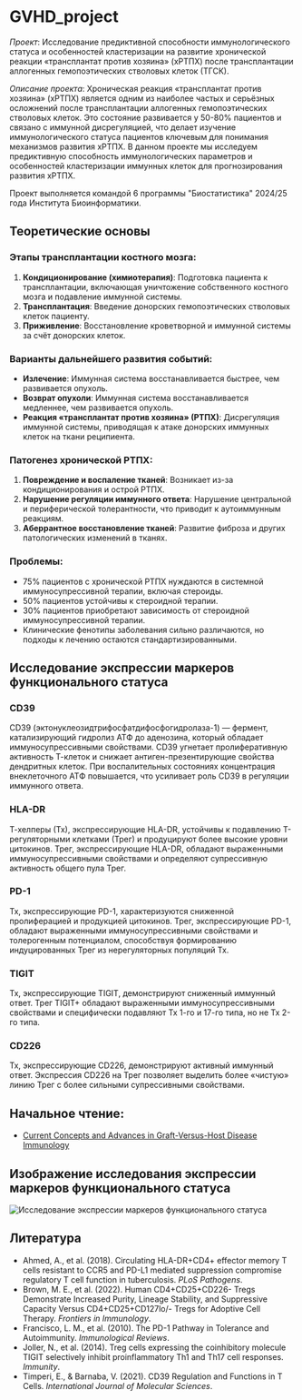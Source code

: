 # GVHD_project

*Проект*: Исследование предиктивной способности иммунологического статуса и особенностей кластеризации на развитие хронической реакции «трансплантат против хозяина» (хРТПХ) после трансплантации аллогенных гемопоэтических стволовых клеток (ТГСК).

*Описание проекта*: Хроническая реакция «трансплантат против хозяина» (хРТПХ) является одним из наиболее частых и серьёзных осложнений после трансплантации аллогенных гемопоэтических стволовых клеток. Это состояние развивается у 50-80% пациентов и связано с иммунной дисрегуляцией, что делает изучение иммунологического статуса пациентов ключевым для понимания механизмов развития хРТПХ. В данном проекте мы исследуем предиктивную способность иммунологических параметров и особенностей кластеризации иммунных клеток для прогнозирования развития хРТПХ.

Проект выполняется командой 6 программы "Биостатистика" 2024/25 года Института Биоинформатики.

## Теоретические основы

### Этапы трансплантации костного мозга:
1. **Кондиционирование (химиотерапия)**: Подготовка пациента к трансплантации, включающая уничтожение собственного костного мозга и подавление иммунной системы.
2. **Трансплантация**: Введение донорских гемопоэтических стволовых клеток пациенту.
3. **Приживление**: Восстановление кроветворной и иммунной системы за счёт донорских клеток.

### Варианты дальнейшего развития событий:
- **Излечение**: Иммунная система восстанавливается быстрее, чем развивается опухоль.
- **Возврат опухоли**: Иммунная система восстанавливается медленнее, чем развивается опухоль.
- **Реакция «трансплантат против хозяина» (РТПХ)**: Дисрегуляция иммунной системы, приводящая к атаке донорских иммунных клеток на ткани реципиента.

### Патогенез хронической РТПХ:
1. **Повреждение и воспаление тканей**: Возникает из-за кондиционирования и острой РТПХ.
2. **Нарушение регуляции иммунного ответа**: Нарушение центральной и периферической толерантности, что приводит к аутоиммунным реакциям.
3. **Аберрантное восстановление тканей**: Развитие фиброза и других патологических изменений в тканях.

### Проблемы:
- 75% пациентов с хронической РТПХ нуждаются в системной иммуносупрессивной терапии, включая стероиды.
- 50% пациентов устойчивы к стероидной терапии.
- 30% пациентов приобретают зависимость от стероидной иммуносупрессивной терапии.
- Клинические фенотипы заболевания сильно различаются, но подходы к лечению остаются стандартизированными.

## Исследование экспрессии маркеров функционального статуса

### CD39
CD39 (эктонуклеозидтрифосфатдифосфогидролаза-1) — фермент, катализирующий гидролиз АТФ до аденозина, который обладает иммуносупрессивными свойствами. CD39 угнетает пролиферативную активность Т-клеток и снижает антиген-презентирующие свойства дендритных клеток. При воспалительных состояниях концентрация внеклеточного АТФ повышается, что усиливает роль CD39 в регуляции иммунного ответа.

### HLA-DR
Т-хелперы (Тх), экспрессирующие HLA-DR, устойчивы к подавлению Т-регуляторными клетками (Трег) и продуцируют более высокие уровни цитокинов. Трег, экспрессирующие HLA-DR, обладают выраженными иммуносупрессивными свойствами и определяют супрессивную активность общего пула Трег.

### PD-1
Тх, экспрессирующие PD-1, характеризуются сниженной пролиферацией и продукцией цитокинов. Трег, экспрессирующие PD-1, обладают выраженными иммуносупрессивными свойствами и толерогенным потенциалом, способствуя формированию индуцированных Трег из нерегуляторных популяций Тх.

### TIGIT
Тх, экспрессирующие TIGIT, демонстрируют сниженный иммунный ответ. Трег TIGIT+ обладают выраженными иммуносупрессивными свойствами и специфически подавляют Тх 1-го и 17-го типа, но не Тх 2-го типа.

### CD226
Тх, экспрессирующие CD226, демонстрируют активный иммунный ответ. Экспрессия CD226 на Трег позволяет выделить более «чистую» линию Трег с более сильными супрессивными свойствами.

## Начальное чтение:
- [Current Concepts and Advances in Graft-Versus-Host Disease Immunology](https://www.ncbi.nlm.nih.gov/pmc/articles/PMC8085043/)

## Изображение исследования экспрессии маркеров функционального статуса

![Исследование экспрессии маркеров функционального статуса](image.png)

## Литература
- Ahmed, A., et al. (2018). Circulating HLA-DR+CD4+ effector memory T cells resistant to CCR5 and PD-L1 mediated suppression compromise regulatory T cell function in tuberculosis. *PLoS Pathogens*.
- Brown, M. E., et al. (2022). Human CD4+CD25+CD226- Tregs Demonstrate Increased Purity, Lineage Stability, and Suppressive Capacity Versus CD4+CD25+CD127lo/- Tregs for Adoptive Cell Therapy. *Frontiers in Immunology*.
- Francisco, L. M., et al. (2010). The PD-1 Pathway in Tolerance and Autoimmunity. *Immunological Reviews*.
- Joller, N., et al. (2014). Treg cells expressing the coinhibitory molecule TIGIT selectively inhibit proinflammatory Th1 and Th17 cell responses. *Immunity*.
- Timperi, E., & Barnaba, V. (2021). CD39 Regulation and Functions in T Cells. *International Journal of Molecular Sciences*.
